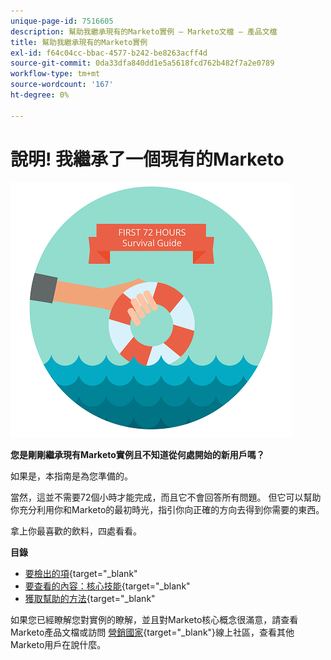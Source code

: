 ```yaml
---
unique-page-id: 7516605
description: 幫助我繼承現有的Marketo實例 — Marketo文檔 — 產品文檔
title: 幫助我繼承現有的Marketo實例
exl-id: f64c04cc-bbac-4577-b242-be8263acff4d
source-git-commit: 0da33dfa840dd1e5a5618fcd762b482f7a2e0789
workflow-type: tm+mt
source-wordcount: '167'
ht-degree: 0%

---
```


# 說明! 我繼承了一個現有的Marketo

![](assets/help-ive-inherited-an-existing-marketo-instance.png)

**您是剛剛繼承現有Marketo實例且不知道從何處開始的新用戶嗎？**

如果是，本指南是為您準備的。

當然，這並不需要72個小時才能完成，而且它不會回答所有問題。 但它可以幫助你充分利用你和Marketo的最初時光，指引你向正確的方向去得到你需要的東西。

拿上你最喜歡的飲料，四處看看。

**目錄**

* [要檢出的項](/help/marketo/getting-started/inheriting-a-marketo-instance/items-to-check-off.md){target=&quot;_blank&quot;
* [要查看的內容：核心技能](/help/marketo/getting-started/inheriting-a-marketo-instance/things-to-review-core-skills.md){target=&quot;_blank&quot;
* [獲取幫助的方法](/help/marketo/getting-started/inheriting-a-marketo-instance/ways-to-get-help.md){target=&quot;_blank&quot;

如果您已經瞭解您對實例的瞭解，並且對Marketo核心概念很滿意，請查看Marketo產品文檔或訪問 [營銷國家](https://nation.marketo.com/){target=&quot;_blank&quot;}線上社區，查看其他Marketo用戶在說什麼。
